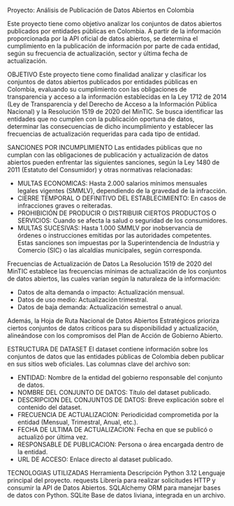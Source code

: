 Proyecto: Análisis de Publicación de Datos Abiertos en Colombia

Este proyecto tiene como objetivo analizar los conjuntos de datos abiertos publicados por entidades públicas en Colombia. A partir de la información proporcionada por la API oficial de datos abiertos, se determina el cumplimiento en la publicación de información por parte de cada entidad, según su frecuencia de actualización, sector y última fecha de actualización.

OBJETIVO
Este proyecto tiene como finalidad analizar y clasificar los conjuntos de datos abiertos publicados por entidades públicas en Colombia, evaluando su cumplimiento con las obligaciones de transparencia y acceso a la información establecidas en la Ley 1712 de 2014 (Ley de Transparencia y del Derecho de Acceso a la Información Pública Nacional) y la Resolución 1519 de 2020 del MinTIC. Se busca identificar las entidades que no cumplen con la publicación oportuna de datos, determinar las consecuencias de dicho incumplimiento y establecer las frecuencias de actualización requeridas para cada tipo de entidad.

SANCIONES POR INCUMPLIMIENTO
Las entidades públicas que no cumplan con las obligaciones de publicación y actualización de datos abiertos pueden enfrentar las siguientes sanciones, según la Ley 1480 de 2011 (Estatuto del Consumidor) y otras normativas relacionadas:

- MULTAS ECONOMICAS: Hasta 2.000 salarios mínimos mensuales legales vigentes (SMMLV), dependiendo de la gravedad de la infracción. 
- CIERRE TEMPORAL O DEFINITIVO DEL ESTABLECIMIENTO: En casos de infracciones graves o reiteradas. 
- PROHIBICIÓN DE PRODUCIR O DISTRIBUIR CIERTOS PRODUCTOS O SERVICIOS: Cuando se afecta la salud o seguridad de los consumidores. 
- MULTAS SUCESIVAS: Hasta 1.000 SMMLV por inobservancia de órdenes o instrucciones emitidas por las autoridades competentes. 
Estas sanciones son impuestas por la Superintendencia de Industria y Comercio (SIC) o las alcaldías municipales, según corresponda.

Frecuencias de Actualización de Datos
La Resolución 1519 de 2020 del MinTIC establece las frecuencias mínimas de actualización de los conjuntos de datos abiertos, las cuales varían según la naturaleza de la información:

- Datos de alta demanda o impacto: Actualización mensual.
- Datos de uso medio: Actualización trimestral.
- Datos de baja demanda: Actualización semestral o anual.

Además, la Hoja de Ruta Nacional de Datos Abiertos Estratégicos prioriza ciertos conjuntos de datos críticos para su disponibilidad y actualización, alineándose con los compromisos del Plan de Acción de Gobierno Abierto.


ESTRUCTURA DE DATASET
El dataset contiene información sobre los conjuntos de datos que las entidades públicas de Colombia deben publicar en sus sitios web oficiales. Las columnas clave del archivo son:

- ENTIDAD: Nombre de la entidad del gobierno responsable del conjunto de datos.
- NOMBRE DEL CONJUNTO DE DATOS: Título del dataset publicado.
- DESCRIPCION DEL CONJUNTOS DE DATOS: Breve explicación sobre el contenido del dataset.
- FRECUENCIA DE ACTUALIZACION: Periodicidad comprometida por la entidad (Mensual, Trimestral, Anual, etc.).
- FECHA DE ULTIMA DE ACTUALIZACION: Fecha en que se publicó o actualizó por última vez.
- RESPONSABLE DE PUBLICACION: Persona o área encargada dentro de la entidad.
- URL DE ACCESO: Enlace directo al dataset publicado.

TECNOLOGIAS UTILIZADAS
Herramienta	    Descripción
Python 3.12	    Lenguaje principal del proyecto.
requests	    Librería para realizar solicitudes HTTP y consumir la API de Datos Abiertos.
SQLAlchemy      ORM para manejar bases de datos con Python.
SQLite          Base de datos liviana, integrada en un archivo.